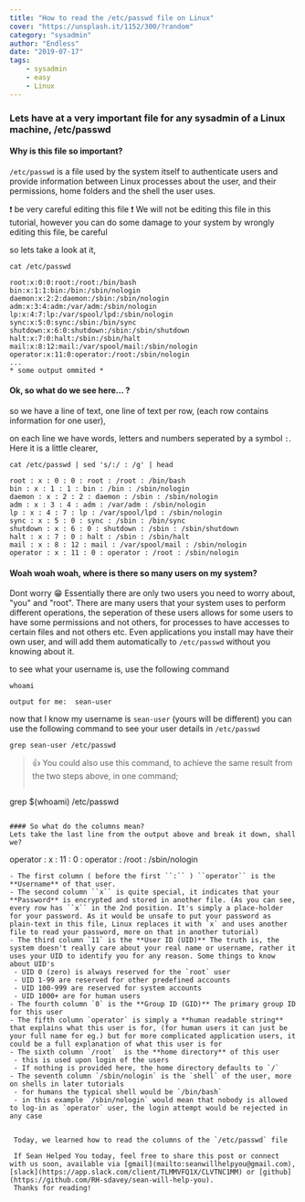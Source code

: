 ```yaml
---
title: "How to read the /etc/passwd file on Linux"
cover: "https://unsplash.it/1152/300/?random"
category: "sysadmin"
author: "Endless"
date: "2019-07-17"
tags:
    - sysadmin
    - easy
    - Linux
---
```


### Lets have at a very important file for any sysadmin of a Linux machine, /etc/passwd

#### Why is this file so important?
``/etc/passwd`` is a file used by the system itself to authenticate users and provide information between Linux processes about the user, and their permissions, home folders and the shell the user uses.

❗️ be very careful editing this file ❗️ We will not be editing this file in this tutorial, however you can do some damage to your system by wrongly editing this file, be careful

so lets take a look at it,
```
cat /etc/passwd

root:x:0:0:root:/root:/bin/bash
bin:x:1:1:bin:/bin:/sbin/nologin
daemon:x:2:2:daemon:/sbin:/sbin/nologin
adm:x:3:4:adm:/var/adm:/sbin/nologin
lp:x:4:7:lp:/var/spool/lpd:/sbin/nologin
sync:x:5:0:sync:/sbin:/bin/sync
shutdown:x:6:0:shutdown:/sbin:/sbin/shutdown
halt:x:7:0:halt:/sbin:/sbin/halt
mail:x:8:12:mail:/var/spool/mail:/sbin/nologin
operator:x:11:0:operator:/root:/sbin/nologin
...
* some output ommited *
```

#### Ok, so what do we see here... ?

so we have a line of text, one line of text per row, (each row contains information for one user),

on each line we have words, letters and numbers seperated by a symbol ``:``. Here it is a little clearer,
```
cat /etc/passwd | sed 's/:/ : /g' | head

root : x : 0 : 0 : root : /root : /bin/bash
bin : x : 1 : 1 : bin : /bin : /sbin/nologin
daemon : x : 2 : 2 : daemon : /sbin : /sbin/nologin
adm : x : 3 : 4 : adm : /var/adm : /sbin/nologin
lp : x : 4 : 7 : lp : /var/spool/lpd : /sbin/nologin
sync : x : 5 : 0 : sync : /sbin : /bin/sync
shutdown : x : 6 : 0 : shutdown : /sbin : /sbin/shutdown
halt : x : 7 : 0 : halt : /sbin : /sbin/halt
mail : x : 8 : 12 : mail : /var/spool/mail : /sbin/nologin
operator : x : 11 : 0 : operator : /root : /sbin/nologin
```
#### Woah woah woah, where is there so many users on my system?
Dont worry 😁 Essentially there are only two users you need to worry about, "you" and "root".
There are many users that your system uses to perform different operations, the seperation of these users allows for some users to have some permissions and not others, for processes to have accesses to certain files and not others etc. Even applications you install may have their own user, and will add them automatically to `/etc/passwd` without you knowing about it.

to see what your username is, use the following command
```
whoami

output for me:  sean-user
```

now that I know my username is ``sean-user`` (yours will be different) you can use the following command to see your user details in ``/etc/passwd``

```
grep sean-user /etc/passwd
```

> 👍 You could also use this command, to achieve the same result from the two steps above, in one command;
>
> ```
grep $(whoami) /etc/passwd
```

#### So what do the columns mean?
Lets take the last line from the output above and break it down, shall we?

```
operator : x : 11 : 0 : operator : /root : /sbin/nologin
```
- The first column ( before the first ``:`` ) ``operator`` is the **Username** of that user.
- The second column ``x`` is quite special, it indicates that your **Password** is encrypted and stored in another file. (As you can see, every row has ``x`` in the 2nd position. It's simply a place-holder for your password. As it would be unsafe to put your password as plain-text in this file, Linux replaces it with `x` and uses another file to read your password, more on that in another tutorial)
- The third column `11` is the **User ID (UID)** The truth is, the system doesn't really care about your real name or username, rather it uses your UID to identify you for any reason. Some things to know about UID's
 - UID 0 (zero) is always reserved for the `root` user
 - UID 1-99 are reserved for other predefined accounts
 - UID 100-999 are reserved for system accounts
 - UID 1000+ are for human users
- The fourth column `0` is the **Group ID (GID)** The primary group ID for this user
- The fifth column `operator` is simply a **human readable string** that explains what this user is for, (for human users it can just be your full name for eg.) but for more complicated application users, it could be a full explanation of what this user is for
- The sixth column `/root`  is the **home directory** of this user  
 - this is used upon login of the users
 - If nothing is provided here, the home directory defaults to `/`
- The seventh column `/sbin/nologin` is the `shell` of the user, more on shells in later tutorials
 - for humans the typical shell would be `/bin/bash`
 - in this example `/sbin/nologin` would mean that nobody is allowed to log-in as `operator` user, the login attempt would be rejected in any case


 Today, we learned how to read the columns of the `/etc/passwd` file

 If Sean Helped You today, feel free to share this post or connect with us soon, available via [gmail](mailto:seanwillhelpyou@gmail.com), [slack](https://app.slack.com/client/TLMMVFQ1X/CLVTNC1MM) or [github](https://github.com/RH-sdavey/sean-will-help-you).
 Thanks for reading!
